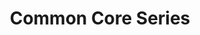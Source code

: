 ---
title: Common Core Series
description:
icon: exit_to_app

data_path: writing-common_core

resources:
- title: Basics
  description: Build Essential Test Readiness Skills for High School Equivalency Exams
  image_path: ccb-writing.jpg
- title: Achieve
  description: Mastering Essential Test Readiness Skills for High School Equivalency Exams
  image_path: cca-language_arts.png
- title: GED Exercise
  description: Mastering Essential Test Readiness Skills for GED Exams
  image_path: cca-ged-language_arts.png
- title: HiSET Exercise
  description: Mastering Essential Test Readiness Skills for HiSET Exams
  image_path: cca-hiset-language_arts.png

category: Writing
layout: books
---